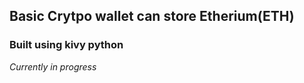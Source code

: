 ## Basic Crytpo wallet can store  Etherium(ETH)
### Built using kivy python
*Currently in progress*
